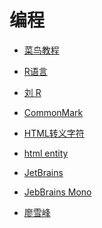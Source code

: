 # 编程


<div id = "首"></div>
<script src = "../js/首.js"></script>


* [菜鸟教程](https://www.runoob.com/)


* [R语言](https://www.r-project.org/)
* [刘 R](https://cran.r-project.org/doc/contrib/Liu-R-refcard.pdf)


* [CommonMark](https://commonmark.org/help/)
* [HTML转义字符](https://tool.oschina.net/commons?type=2)
* [html entity](https://html.spec.whatwg.org/multipage/named-characters.html#named-character-references)


* [JetBrains](https://www.jetbrains.com.cn/)
* [JebBrains Mono](https://www.jetbrains.com/lp/mono/)


* [廖雪峰](https://www.liaoxuefeng.com/)
